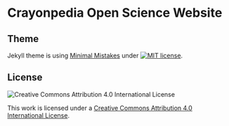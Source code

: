 # Crayonpedia Open Science Website

## Theme

Jekyll theme is using [Minimal Mistakes](https://github.com/mmistakes/minimal-mistakes) under [![MIT license](https://img.shields.io/badge/license-MIT-lightgrey.svg)](https://raw.githubusercontent.com/mmistakes/minimal-mistakes/master/LICENSE.txt).

## License

![Creative Commons Attribution 4.0 International License](https://i.creativecommons.org/l/by/4.0/88x31.png)

This work is licensed under a [Creative Commons Attribution 4.0 International License](http://creativecommons.org/licenses/by/4.0/).
